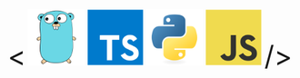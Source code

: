 <p align="center">
  <span style="font-size: 48px;"><</span>
  <img src="https://raw.githubusercontent.com/devicons/devicon/master/icons/go/go-original.svg" alt="go" width="100" height="100"/>
  <img src="https://raw.githubusercontent.com/devicons/devicon/master/icons/typescript/typescript-original.svg" alt="typescript" width="100" height="100"/>
  <img src="https://raw.githubusercontent.com/devicons/devicon/master/icons/python/python-original.svg" alt="python" width="100" height="100"/>
  <img src="https://raw.githubusercontent.com/devicons/devicon/master/icons/javascript/javascript-original.svg" alt="javascript" width="100" height="100"/>
  <span style="font-size: 48px;">/></span>
</p>

<!--START_SECTION:waka-->
<!--END_SECTION:waka-->
